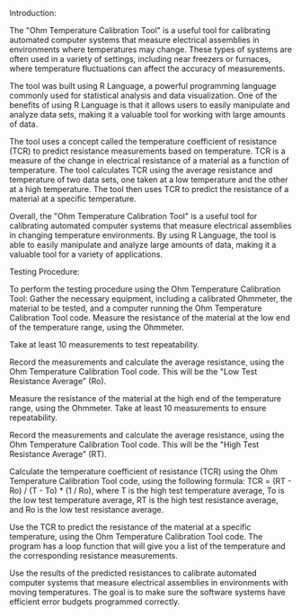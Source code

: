 Introduction: 

The "Ohm Temperature Calibration Tool" is a useful tool for calibrating automated computer systems that measure electrical assemblies in environments where temperatures may change. These types of systems are often used in a variety of settings, including near freezers or furnaces, where temperature fluctuations can affect the accuracy of measurements.

The tool was built using R Language, a powerful programming language commonly used for statistical analysis and data visualization. One of the benefits of using R Language is that it allows users to easily manipulate and analyze data sets, making it a valuable tool for working with large amounts of data.

The tool uses a concept called the temperature coefficient of resistance (TCR) to predict resistance measurements based on temperature. TCR is a measure of the change in electrical resistance of a material as a function of temperature. The tool calculates TCR using the average resistance and temperature of two data sets, one taken at a low temperature and the other at a high temperature. The tool then uses TCR to predict the resistance of a material at a specific temperature.

Overall, the "Ohm Temperature Calibration Tool" is a useful tool for calibrating automated computer systems that measure electrical assemblies in changing temperature environments. By using R Language, the tool is able to easily manipulate and analyze large amounts of data, making it a valuable tool for a variety of applications.


Testing Procedure: 

To perform the testing procedure using the Ohm Temperature Calibration Tool:
Gather the necessary equipment, including a calibrated Ohmmeter, the material to be tested, and a computer running the Ohm Temperature Calibration Tool code.
Measure the resistance of the material at the low end of the temperature range, using the Ohmmeter. 

Take at least 10 measurements to test repeatability.

Record the measurements and calculate the average resistance, using the Ohm Temperature Calibration Tool code. This will be the "Low Test Resistance Average" (Ro).

Measure the resistance of the material at the high end of the temperature range, using the Ohmmeter. Take at least 10 measurements to ensure repeatability.

Record the measurements and calculate the average resistance, using the Ohm Temperature Calibration Tool code. This will be the "High Test Resistance Average" (RT).

Calculate the temperature coefficient of resistance (TCR) using the Ohm Temperature Calibration Tool code, using the following formula: TCR = (RT - Ro) / (T - To) * (1 / Ro), where T is the high test temperature average, To is the low test temperature average, RT is the high test resistance average, and Ro is the low test resistance average.

Use the TCR to predict the resistance of the material at a specific temperature, using the Ohm Temperature Calibration Tool code. The program has a loop function that will give you a list of the temperature and the corresponding resistance measurements.

Use the results of the predicted resistances to calibrate automated computer systems that measure electrical assemblies in environments with moving temperatures. The goal is to make sure the software systems have efficient error budgets programmed correctly.  
